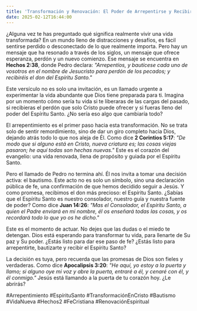 ```yaml
---
title: 'Transformación y Renovación: El Poder de Arrepentirse y Recibir el Espíritu Santo'
date: 2025-02-12T16:44:00
---
```

¿Alguna vez te has preguntado qué significa realmente vivir una vida transformada? En un mundo lleno de distracciones y desafíos, es fácil sentirse perdido o desconectado de lo que realmente importa. Pero hay un mensaje que ha resonado a través de los siglos, un mensaje que ofrece esperanza, perdón y un nuevo comienzo. Ese mensaje se encuentra en **Hechos 2:38**, donde Pedro declara: *"Arrepentíos, y bautícese cada uno de vosotros en el nombre de Jesucristo para perdón de los pecados; y recibiréis el don del Espíritu Santo."*  

Este versículo no es solo una invitación, es un llamado urgente a experimentar la vida abundante que Dios tiene preparada para ti. Imagina por un momento cómo sería tu vida si te liberaras de las cargas del pasado, si recibieras el perdón que solo Cristo puede ofrecer y si fueras lleno del poder del Espíritu Santo. ¿No sería eso algo que cambiaría todo?  

El arrepentimiento es el primer paso hacia esta transformación. No se trata solo de sentir remordimiento, sino de dar un giro completo hacia Dios, dejando atrás todo lo que nos aleja de Él. Como dice **2 Corintios 5:17**: *"De modo que si alguno está en Cristo, nueva criatura es; las cosas viejas pasaron; he aquí todas son hechas nuevas."* Este es el corazón del evangelio: una vida renovada, llena de propósito y guiada por el Espíritu Santo.  

Pero el llamado de Pedro no termina ahí. Él nos invita a tomar una decisión activa: el bautismo. Este acto no es solo un símbolo, sino una declaración pública de fe, una confirmación de que hemos decidido seguir a Jesús. Y como promesa, recibimos el don más precioso: el Espíritu Santo. ¿Sabías que el Espíritu Santo es nuestro consolador, nuestro guía y nuestra fuente de poder? Como dice **Juan 14:26**: *"Mas el Consolador, el Espíritu Santo, a quien el Padre enviará en mi nombre, él os enseñará todas las cosas, y os recordará todo lo que yo os he dicho."*  

Este es el momento de actuar. No dejes que las dudas o el miedo te detengan. Dios está esperando para transformar tu vida, para llenarte de Su paz y Su poder. ¿Estás listo para dar ese paso de fe? ¿Estás listo para arrepentirte, bautizarte y recibir el Espíritu Santo?  

La decisión es tuya, pero recuerda que las promesas de Dios son fieles y verdaderas. Como dice **Apocalipsis 3:20**: *"He aquí, yo estoy a la puerta y llamo; si alguno oye mi voz y abre la puerta, entraré a él, y cenaré con él, y él conmigo."* Jesús está llamando a la puerta de tu corazón hoy. ¿Le abrirás?  

#Arrepentimiento #EspírituSanto #TransformaciónEnCristo #Bautismo #VidaNueva #Hechos2 #FeCristiana #RenovaciónEspiritual
